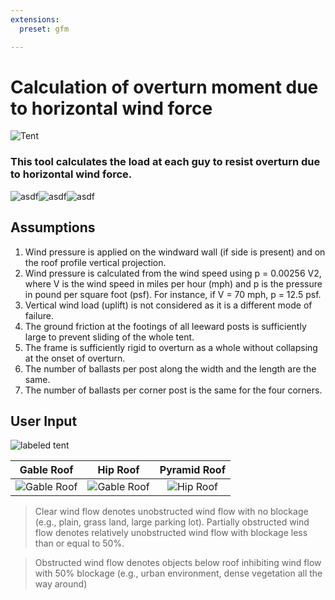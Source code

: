 ```yaml
---
extensions:
  preset: gfm

---
```


<h1 id="calculation-of-overturn-moment-due-to-horizontal-wind-force">Calculation of overturn moment due to horizontal wind force</h1>
<p><img src="https://ballast.web.app/tent.png" alt="Tent"></p>
<h3 id="this-tool-calculates-the-load-at-each-guy-to-resist-overturn-due-to-horizontal-wind-force.">This tool calculates the load at each guy to resist overturn due to horizontal wind force.</h3>
<p><img src="https://ballast.web.app/p1.png" alt="asdf"><img src="https://ballast.web.app/p2.png" alt="asdf"><img src="https://ballast.web.app/p3.png" alt="asdf"></p>
<h2 id="assumptions">Assumptions</h2>
<ol>
<li>Wind pressure is applied on the windward wall (if side is present) and on the roof profile vertical projection.</li>
<li>Wind pressure is calculated from the wind speed using p = 0.00256 V2, where V is the wind speed in miles per hour (mph) and p is the pressure in pound per square foot (psf). For instance, if V = 70 mph, p = 12.5 psf.</li>
<li>Vertical wind load (uplift) is not considered as it is a different mode of failure.</li>
<li>The ground friction at the footings of all leeward posts is sufficiently large to prevent sliding of the whole tent.</li>
<li>The frame is sufficiently rigid to overturn as a whole without collapsing at the onset  of overturn.</li>
<li>The number of ballasts per post along the width and the length are the same.</li>
<li>The number of ballasts per corner post is the same for the four corners.</li>
</ol>
<h2 id="user-input">User Input</h2>
<p><img src="https://ballast.web.app/labeled.png" alt="labeled tent"></p>

<table>
<thead>
<tr>
<th align="center">Gable Roof</th>
<th align="center">Hip Roof</th>
<th align="center">Pyramid Roof</th>
</tr>
</thead>
<tbody>
<tr>
<td align="center"><img src="https://ballast.web.app/gable.png" alt="Gable Roof"></td>
<td align="center"><img src="https://ballast.web.app/gable.png" alt="Gable Roof"></td>
<td align="center"><img src="https://ballast.web.app/hip.png" alt="Hip Roof"></td>
</tr>
</tbody>
</table><blockquote>
<p>Clear wind flow denotes unobstructed wind flow with no blockage (e.g., plain, grass land, large parking lot). Partially obstructed wind flow denotes relatively unobstructed wind flow with blockage less than or equal to 50%.</p>
</blockquote>
<blockquote>
<p>Obstructed wind flow denotes objects below roof inhibiting wind flow with 50% blockage (e.g., urban environment, dense vegetation all the way around)</p>
</blockquote>


